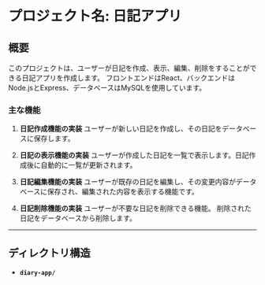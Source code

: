 ﻿# プロジェクト名: 日記アプリ

## 概要

このプロジェクトは、ユーザーが日記を作成、表示、編集、削除をすることができる日記アプリを作成します。
フロントエンドはReact、バックエンドはNode.jsとExpress、データベースはMySQLを使用しています。

### 主な機能
1. **日記作成機能の実装**
   ユーザーが新しい日記を作成し、その日記をデータベースに保存します。

2. **日記の表示機能の実装**
   ユーザーが作成した日記を一覧で表示します。日記作成後に自動的に一覧が更新されます。

3. **日記編集機能の実装**
ユーザーが既存の日記を編集し、その変更内容がデータベースに保存され、編集された内容を表示する機能です。

2. **日記削除機能の実装**
  ユーザーが不要な日記を削除できる機能。
  削除された日記をデータベースから削除します。

---

## ディレクトリ構造

- **`diary-app/`**
